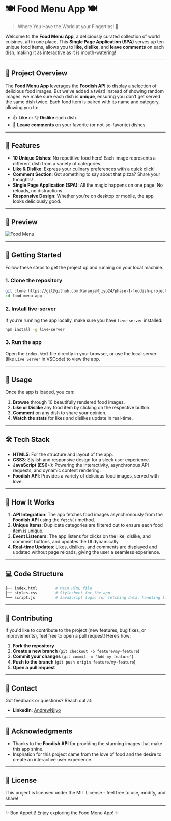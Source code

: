 
# 🍽️ **Food Menu App** 🍽️
> Where You Have the World at your Fingertips! 🎉

Welcome to the **Food Menu App**, a deliciously curated collection of world cuisines, all in one place. This **Single Page Application (SPA)** serves up ten unique food items, allows you to **like, dislike**, and **leave comments** on each dish, making it as interactive as it is mouth-watering!

---

## 🍔 **Project Overview**
The **Food Menu App** leverages the **Foodish API** to display a selection of delicious food images. But we’ve added a twist! Instead of showing random images, we make sure each dish is **unique**, ensuring you don’t get served the same dish twice. Each food item is paired with its name and category, allowing you to:
- 👍 **Like** or 👎 **Dislike** each dish.
- 💬 **Leave comments** on your favorite (or not-so-favorite) dishes.

---

## 🌟 **Features**
- **10 Unique Dishes**: No repetitive food here! Each image represents a different dish from a variety of categories.
- **Like & Dislike**: Express your culinary preferences with a quick click!
- **Comment Section**: Got something to say about that pizza? Share your thoughts!
- **Single Page Application (SPA)**: All the magic happens on one page. No reloads, no distractions.
- **Responsive Design**: Whether you're on desktop or mobile, the app looks deliciously good.

---

## 🎨 **Preview**
![Food Menu](https://foodish-api.com/images/biryani/biryani37.jpg)

---

## 🚀 **Getting Started**
Follow these steps to get the project up and running on your local machine.

### 1. **Clone the repository**
```bash
git clone https://git@github.com:KaranjaNjiyo24/phase-1-foodish-project.git
cd food-menu-app
```

### 2. **Install live-server**
If you’re running the app locally, make sure you have `live-server` installed:
```bash
npm install -g live-server
```

### 3. **Run the app**
Open the `index.html` file directly in your browser, or use the local server (like `Live Server` in VSCode) to view the app.

---

## 📜 **Usage**
Once the app is loaded, you can:
1. **Browse** through 10 beautifully rendered food images.
2. **Like or Dislike** any food item by clicking on the respective button.
3. **Comment** on any dish to share your opinion.
4. **Watch the stats** for likes and dislikes update in real-time.

---

## 🛠️ **Tech Stack**
- **HTML5**: For the structure and layout of the app.
- **CSS3**: Stylish and responsive design for a sleek user experience.
- **JavaScript (ES6+)**: Powering the interactivity, asynchronous API requests, and dynamic content rendering.
- **Foodish API**: Provides a variety of delicious food images, served with love.

---

## 🧠 **How It Works**
1. **API Integration**: The app fetches food images asynchronously from the **Foodish API** using the `fetch()` method.
2. **Unique Items**: Duplicate categories are filtered out to ensure each food item is unique.
3. **Event Listeners**: The app listens for clicks on the like, dislike, and comment buttons, and updates the UI dynamically.
4. **Real-time Updates**: Likes, dislikes, and comments are displayed and updated without page reloads, giving the user a seamless experience.

---

## 💻 **Code Structure**
```bash
├── index.html        # Main HTML file
├── styles.css        # Stylesheet for the app
└── script.js         # JavaScript logic for fetching data, handling likes, dislikes, and comments
```

---

## 🤝 **Contributing**
If you'd like to contribute to the project (new features, bug fixes, or improvements), feel free to open a pull request! Here’s how:
1. **Fork the repository**
2. **Create a new branch** (`git checkout -b feature/my-feature`)
3. **Commit your changes** (`git commit -m 'Add my feature'`)
4. **Push to the branch** (`git push origin feature/my-feature`)
5. **Open a pull request**

---

## 📧 **Contact**
Got feedback or questions? Reach out at:
- **LinkedIn**: [AndrewNjiyo](https://www.linkedin.com/in/karanjanjiyo/)

---

## 🎉 **Acknowledgments**
- Thanks to the **Foodish API** for providing the stunning images that make this app shine.
- Inspiration for this project came from the love of food and the desire to create an interactive user experience.

---

## 🍕 **License**
This project is licensed under the MIT License - feel free to use, modify, and share! 

---

✨ Bon Appétit! Enjoy exploring the Food Menu App! ✨

